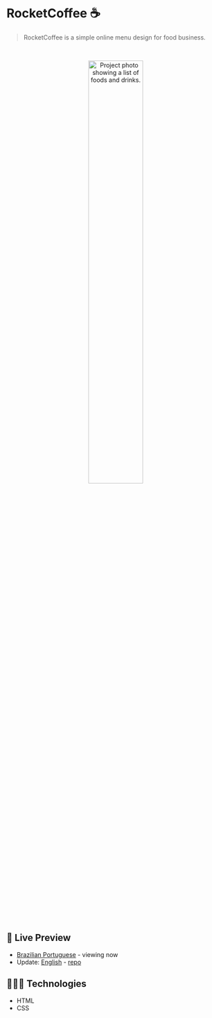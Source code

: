 # RocketCoffee ☕️

> RocketCoffee is a simple online menu design for food business.

<br>

<p align="center">
  <img alt="Project photo showing a list of foods and drinks." src="./.github/rocketcoffee-update.png" width="50%" />
</p>

<br>

## 📝 Live Preview 

- [Brazilian Portuguese](https://diegommagno.com/github/rocketseat/events/explorer-marathon/explorer-marathon-03/rocketcoffee/pt-br) - viewing now
- Update: [English](https://diegommagno.com/github/rocketseat/events/explorer-marathon/explorer-marathon-03/rocketcoffee/en) - [repo](https://github.com/diegommagno/rocketseat/tree/main/events/explorer-marathon/explorer-marathon-03/rocketcoffee/en)

## 🧑🏻‍💻 Technologies

- HTML
- CSS
